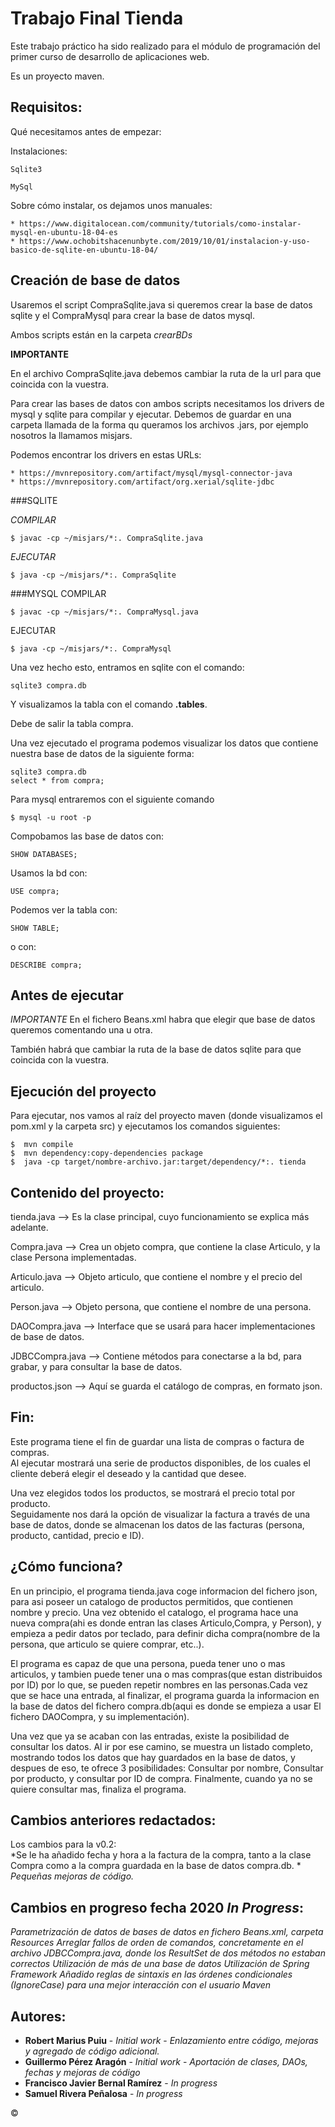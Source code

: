 # Trabajo Final Tienda 
Este trabajo práctico ha sido realizado para el módulo de programación del primer curso de desarrollo de aplicaciones web.


Es un proyecto maven.

## Requisitos:
Qué necesitamos antes de empezar:

Instalaciones:
```
Sqlite3 

MySql
```
Sobre cómo instalar, os dejamos unos manuales:
```
* https://www.digitalocean.com/community/tutorials/como-instalar-mysql-en-ubuntu-18-04-es
* https://www.ochobitshacenunbyte.com/2019/10/01/instalacion-y-uso-basico-de-sqlite-en-ubuntu-18-04/
```



## Creación de base de datos
Usaremos el script CompraSqlite.java si queremos crear la base de datos sqlite y el CompraMysql para crear la base de datos mysql.


Ambos scripts están en la carpeta *crearBDs*


**IMPORTANTE**


En el archivo CompraSqlite.java debemos cambiar la ruta de la url para que coincida con la vuestra.


Para crear las bases de datos con ambos scripts necesitamos los drivers de mysql y sqlite para compilar y ejecutar. Debemos de guardar en una carpeta llamada de la forma qu queramos los archivos .jars, por ejemplo nosotros la llamamos misjars.


Podemos encontrar los drivers en estas URLs:
```
* https://mvnrepository.com/artifact/mysql/mysql-connector-java
* https://mvnrepository.com/artifact/org.xerial/sqlite-jdbc
```


###SQLITE



*COMPILAR*
```
$ javac -cp ~/misjars/*:. CompraSqlite.java
```
*EJECUTAR*

```
$ java -cp ~/misjars/*:. CompraSqlite
```



###MYSQL
COMPILAR
```
$ javac -cp ~/misjars/*:. CompraMysql.java
```

EJECUTAR
```
$ java -cp ~/misjars/*:. CompraMysql
```


Una vez hecho esto, entramos en sqlite con el comando:
```
sqlite3 compra.db
```
Y visualizamos la tabla con el comando **.tables**.


Debe de salir la tabla compra. 



Una vez ejecutado el programa podemos visualizar los datos que contiene nuestra base de datos de la siguiente forma:
```
sqlite3 compra.db
select * from compra;
```



Para mysql entraremos con el siguiente comando
```
$ mysql -u root -p
```
Compobamos las base de datos con:
```
SHOW DATABASES;
```
Usamos la bd con:
```
USE compra;
```
Podemos ver la tabla con:
```
SHOW TABLE;
```
o con:
```
DESCRIBE compra;
```


## Antes de ejecutar
*IMPORTANTE*
En el fichero Beans.xml habra que elegir que base de datos queremos comentando una u otra.


También habrá que cambiar la ruta de la base de datos sqlite para que coincida con la vuestra.


 
## Ejecución del proyecto
Para ejecutar, nos vamos al raíz del proyecto maven (donde visualizamos el pom.xml y la carpeta src) y ejecutamos los comandos siguientes:
```
$  mvn compile
$  mvn dependency:copy-dependencies package
$  java -cp target/nombre-archivo.jar:target/dependency/*:. tienda
```




## Contenido del proyecto:

tienda.java     --> Es la clase principal, cuyo funcionamiento se explica más adelante.

Compra.java     --> Crea un objeto compra, que contiene la clase Articulo, y la clase Persona implementadas.

Articulo.java   --> Objeto articulo, que contiene el nombre y el precio del articulo.

Person.java     --> Objeto persona, que contiene el nombre de una persona.

DAOCompra.java  --> Interface que se usará para hacer implementaciones de base de datos.

JDBCCompra.java --> Contiene métodos para conectarse a la bd, para grabar, y para consultar la base de datos.

productos.json  --> Aquí se guarda el catálogo de compras, en formato json.



## Fin:
Este programa tiene el fin de guardar una lista de compras o factura de compras.  
Al ejecutar mostrará una serie de productos disponibles, de los cuales el cliente deberá elegir el deseado y la cantidad que desee. 

Una vez elegidos todos los productos, se mostrará el precio total por producto.  
Seguidamente nos dará la opción de visualizar la factura a través de una base de datos, donde se almacenan los datos de las facturas (persona, producto, cantidad, precio e ID).

## ¿Cómo funciona?
En un principio, el programa tienda.java coge informacion del fichero json, para asi poseer un catalogo de productos permitidos, que contienen nombre y precio. Una vez obtenido el catalogo, el programa hace una nueva compra(ahi es donde entran las clases Articulo,Compra, y Person), y empieza a pedir datos por teclado, para definir dicha compra(nombre de la persona, que articulo se quiere comprar, etc..).  

El programa es capaz de que una persona, pueda tener uno o mas articulos, y tambien puede tener una o mas compras(que estan distribuidos por ID) por lo que, se pueden repetir nombres en las personas.Cada vez que se hace una entrada, al finalizar, el programa guarda la informacion en la base de datos del fichero compra.db(aqui es donde se empieza a usar El fichero DAOCompra, y su implementación). 

Una vez que ya se acaban con las entradas, existe la posibilidad de consultar los datos. Al ir por ese camino, se muestra un listado completo, mostrando todos los datos que hay guardados en la base de datos, y despues de eso, te ofrece 3 posibilidades: Consultar por nombre, Consultar por producto, y consultar por ID de compra. Finalmente, cuando ya no se quiere consultar mas, finaliza el programa.

## Cambios anteriores redactados:
Los cambios para la v0.2:  
*Se le ha añadido fecha y hora a la factura de la compra, tanto a la clase Compra como a la compra guardada en la base de datos compra.db. *
*Pequeñas mejoras de código.*
## Cambios en progreso fecha 2020 *In Progress*:
*Parametrización de datos de bases de datos en fichero Beans.xml, carpeta Resources*
*Arreglar fallos de orden de comandos, concretamente en el archivo JDBCCompra.java, donde los ResultSet de dos métodos no estaban correctos*
*Utilización de más de una base de datos*
*Utilización de Spring Framework*
*Añadido reglas de sintaxis en las órdenes condicionales (IgnoreCase) para una mejor interacción con el usuario*
*Maven*

## Autores:
* **Robert Marius Puiu** - *Initial work* - *Enlazamiento entre código, mejoras y agregado de código adicional.*
* **Guillermo Pérez Aragón** - *Initial work* - *Aportación de clases, DAOs, fechas y mejoras de código*
* **Francisco Javier Bernal Ramírez** - *In progress* 
* **Samuel Rivera Peñalosa** - *In progress* 

&copy;
